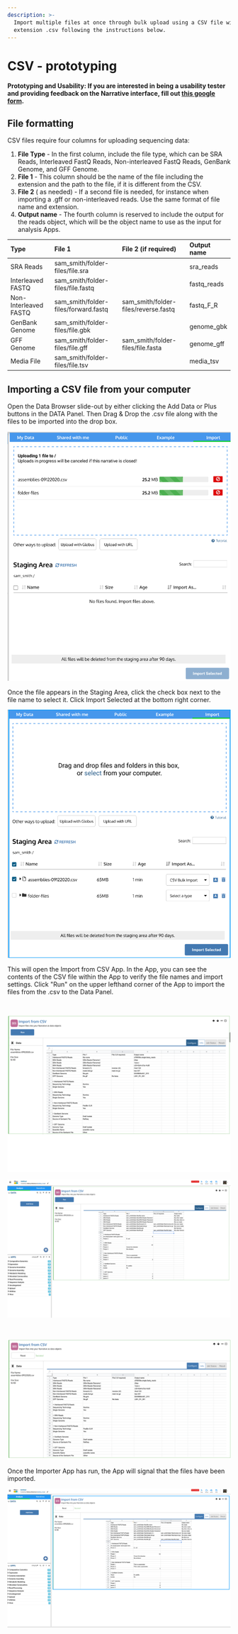 ```yaml
---
description: >-
  Import multiple files at once through bulk upload using a CSV file with
  extension .csv following the instructions below.
---
```


# CSV - prototyping

#### Prototyping and Usability: If you are interested in being a usability tester and providing feedback on the Narrative interface, fill out [this google form](https://docs.google.com/forms/d/e/1FAIpQLSdFJT3vAR0DR8UZir29nhFujCh-B0AXczhw6oylht7r9JVPRQ/viewform). 

## File formatting

CSV files require four columns for uploading sequencing data: 

1. **File Type** - In the first column, include the file type, which can be SRA Reads, Interleaved FastQ Reads, Non-interleaved FastQ Reads, GenBank Genome, and GFF Genome. 
2. **File 1** - This column should be the name of the file including the extension and the path to the file, if it is different from the CSV. 
3. **File 2** \( as needed\) - If a second file is needed, for instance when importing a .gff or non-interleaved reads. Use the same format of file name and extension. 
4. **Output name** - The fourth column is reserved to include the output for the reads object, which will be the object name to use as the input for analysis Apps. 

| Type | File 1 | File 2 \(if required\) | Output name |
| :--- | :--- | :--- | :--- |
| SRA Reads | sam\_smith/folder-files/file.sra |  | sra\_reads |
| Interleaved FASTQ | sam\_smith/folder-files/file.fastq |  | fastq\_reads |
| Non-Interleaved FASTQ | sam\_smith/folder-files/forward.fastq | sam\_smith/folder-files/reverse.fastq | fastq\_F\_R |
| GenBank Genome | sam\_smith/folder-files/file.gbk |  | genome\_gbk |
| GFF Genome | sam\_smith/folder-files/file.gff | sam\_smith/folder-files/file.fasta | genome\_gff |
| Media File | sam\_smith/folder-files/file.tsv |  | media\_tsv |

## Importing a CSV file from your computer

Open the Data Browser slide-out by either clicking the Add Data or Plus buttons in the DATA Panel. Then Drag & Drop the .csv file along with the files to be imported into the drop box.

![Drag and Drop a CSV file](../../.gitbook/assets/screen-shot-2020-10-20-at-9.43.48-am.png)

Once the file appears in the Staging Area, click the check box next to the file name to select it. Click Import Selected at the bottom right corner.  

![Select file once it populates the Staging Area](../../.gitbook/assets/screen-shot-2020-10-20-at-9.44.20-am.png)

This will open the Import from CSV App. In the App, you can see the contents of the CSV file within the App to verify the file names and import settings. Click "Run" on the upper lefthand corner of the App to import the files from the .csv to the Data Panel. 



​

![When the Import from CSV Importer App opens, the file will show within the App](../../.gitbook/assets/screen-shot-2020-10-20-at-9.44.38-am.png)

![When the Import from CSV Importer App opens, the file will show within the App](../../.gitbook/assets/screen-shot-2020-10-22-at-1.32.37-pm%20%281%29.png)

​

![Import from CSV will signal that the files have been successfully imported](../../.gitbook/assets/screen-shot-2020-10-20-at-9.45.18-am.png)

Once the Importer App has run, the App will signal that the files have been imported. 

![Import from CSV will signal that the files have been successfully imported](../../.gitbook/assets/screen-shot-2020-10-22-at-1.33.12-pm.png)

